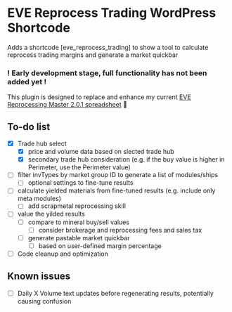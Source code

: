 # EVE Reprocess Trading WordPress Shortcode
Adds a shortcode [eve_reprocess_trading] to show a tool to calculate reprocess trading margins and generate a market quickbar

### ! Early development stage, full functionality has not been added yet !

This plugin is designed to replace and enhance my current [EVE Reprocessing Master 2.0.1 spreadsheet](https://docs.google.com/spreadsheets/d/13WKDTn-dqjOnJ2HG1KWYh4hZ8Pxv87vWsUtC65It5Mw/edit?usp=sharing) 🔗

## To-do list
- [x] Trade hub select
  - [x] price and volume data based on slected trade hub
  - [x] secondary trade hub consideration (e.g. if the buy value is higher in Perimeter, use the Perimeter value)
- [ ] filter invTypes by market group ID to generate a list of modules/ships
  - [ ] optional settings to fine-tune results
- [ ] calculate yielded materials from fine-tuned results (e.g. include only meta modules)
  - [ ] add scrapmetal reprocessing skill
- [ ] value the yilded results
  - [ ] compare to mineral buy/sell values
    - [ ] consider brokerage and reprocessing fees and sales tax
  - [ ] generate pastable market quickbar
    - [ ] based on user-defined margin percentage
       
- [ ] Code cleanup and optimization

## Known issues
  - [ ] Daily X Volume text updates before regenerating results, potentially causing confusion
